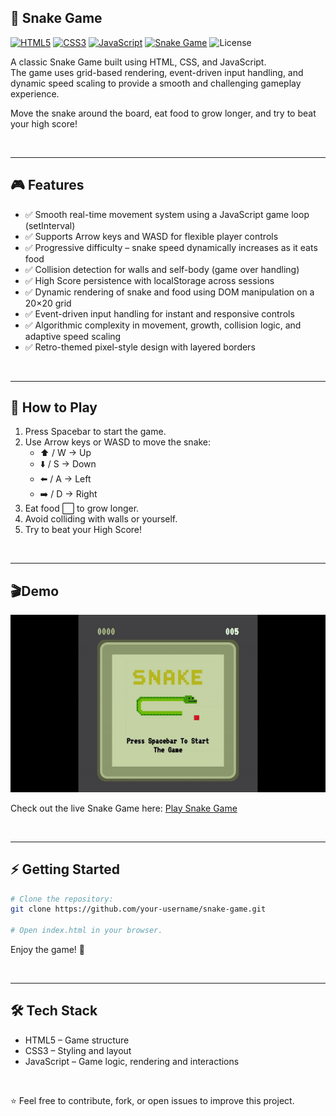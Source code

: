 ## 🐍 Snake Game
[![HTML5](https://img.shields.io/badge/HTML5-E34F26?style=for-the-badge&logo=html5&logoColor=white)](https://developer.mozilla.org/en-US/docs/Web/Guide/HTML/HTML5)
[![CSS3](https://img.shields.io/badge/CSS3-1572B6?style=for-the-badge&logo=css3&logoColor=white)](https://developer.mozilla.org/en-US/docs/Web/CSS)
[![JavaScript](https://img.shields.io/badge/JavaScript-323330?style=for-the-badge&logo=javascript&logoColor=F7DF1E)](https://developer.mozilla.org/en-US/docs/Web/JavaScript)
[![Snake Game](https://img.shields.io/badge/Snake%20Game-6f42c1?style=for-the-badge)](https://en.wikipedia.org/wiki/Snake_(video_game_genre))
![License](https://img.shields.io/badge/License-MIT-yellow?style=for-the-badge)

A classic Snake Game built using HTML, CSS, and JavaScript. <br>
The game uses grid-based rendering, event-driven input handling, and dynamic speed scaling to provide a smooth and challenging gameplay experience. <br>

Move the snake around the board, eat food to grow longer, and try to beat your high score! <br>

<br>

---


## 🎮 Features
- ✅ Smooth real-time movement system using a JavaScript game loop (setInterval)
- ✅ Supports Arrow keys and WASD for flexible player controls
- ✅ Progressive difficulty – snake speed dynamically increases as it eats food
- ✅ Collision detection for walls and self-body (game over handling)
- ✅ High Score persistence with localStorage across sessions
- ✅ Dynamic rendering of snake and food using DOM manipulation on a 20×20 grid
- ✅ Event-driven input handling for instant and responsive controls
- ✅ Algorithmic complexity in movement, growth, collision logic, and adaptive speed scaling
- ✅ Retro-themed pixel-style design with layered borders
  
<br>

---

## 🚀 How to Play

1. Press Spacebar to start the game.
2. Use Arrow keys or WASD to move the snake:
   - ⬆️ / W → Up
   - ⬇️ / S → Down
   - ⬅️ / A → Left
   - ➡️ / D → Right
3. Eat food ⬜ to grow longer.
4. Avoid colliding with walls or yourself.
5. Try to beat your High Score!

<br>

---

## 🎬Demo

<p align="center">
  <img src="screenshots/snake-demo.gif" alt="Game Demo" />
</p>

Check out the live Snake Game here: [Play Snake Game](https://thinal-fernando.github.io/snake-game/)


<br>

---

## ⚡ Getting Started

```bash
# Clone the repository:
git clone https://github.com/your-username/snake-game.git

# Open index.html in your browser.
```
Enjoy the game! 🎉

<br>

---

## 🛠️ Tech Stack
- HTML5 – Game structure
- CSS3 – Styling and layout
- JavaScript – Game logic, rendering and interactions

<br>


⭐ Feel free to contribute, fork, or open issues to improve this project.




